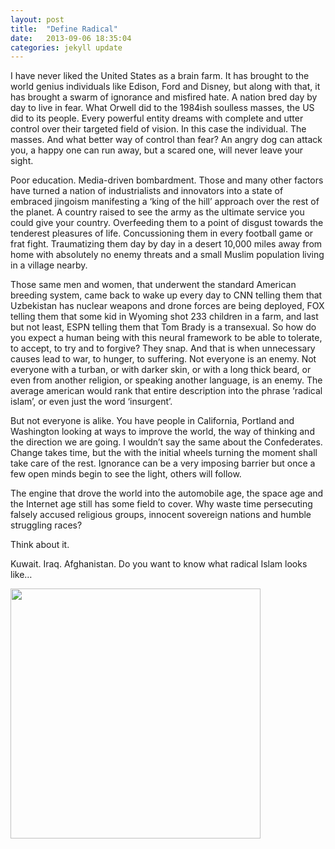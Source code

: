 ```yaml
---
layout: post
title:  "Define Radical"
date:   2013-09-06 18:35:04
categories: jekyll update
---
```

I have never liked the United States as a brain farm. It has brought to the world genius individuals like Edison, Ford and Disney, but along with that, it has brought a swarm of ignorance and misfired hate. A nation bred day by day to live in fear. What Orwell did to the 1984ish soulless masses, the US did to its people. Every powerful entity dreams with complete and utter control over their targeted field of vision. In this case the individual. The masses. And what better way of control than fear? An angry dog can attack you, a happy one can run away, but a scared one, will never leave your sight.

Poor education. Media-driven bombardment. Those and many other factors have turned a nation of industrialists and innovators into a state of embraced jingoism manifesting a ‘king of the hill’ approach over the rest of the planet. A country raised to see the army as the ultimate service you could give your country. Overfeeding them to a point of disgust towards the tenderest pleasures of life. Concussioning them in every football game or frat fight. Traumatizing them day by day in a desert 10,000 miles away from home with absolutely no enemy threats and a small Muslim population living in a village nearby.

Those same men and women, that underwent the standard American breeding system, came back to wake up every day to CNN telling them that Uzbekistan has nuclear weapons and drone forces are being deployed, FOX telling them that some kid in Wyoming shot 233 children in a farm, and last but not least, ESPN telling them that Tom Brady is a transexual. So how do you expect a human being with this neural framework to be able to tolerate, to accept, to try and to forgive? They snap. And that is when unnecessary causes lead to war, to hunger, to suffering. Not everyone is an enemy. Not everyone with a turban, or with darker skin, or with a long thick beard, or even from another religion, or speaking another language, is an enemy. The average american would rank that entire description into the phrase ‘radical islam’, or even just the word ‘insurgent’.

But not everyone is alike. You have people in California, Portland and Washington looking at ways to improve the world, the way of thinking and the direction we are going. I wouldn’t say the same about the Confederates. Change takes time, but the with the initial wheels turning the moment shall take care of the rest. Ignorance can be a very imposing barrier but once a few open minds begin to see the light, others will follow.

The engine that drove the world into the automobile age, the space age and the Internet age still has some field to cover. Why waste time persecuting falsely accused religious groups, innocent sovereign nations and humble struggling races?

Think about it.

Kuwait. Iraq. Afghanistan. Do you want to know what radical Islam looks like…

<img src="http://lightbulbmanifesto.files.wordpress.com/2013/02/radical_islam.jpg" style="height:400px; width:auto;">